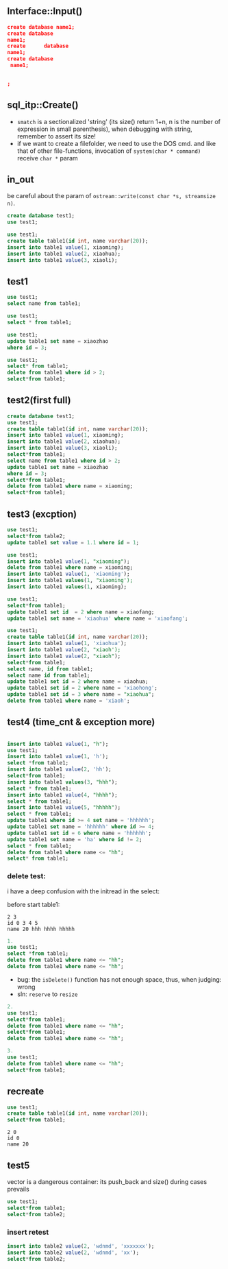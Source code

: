 ## Interface::Input()
```json
create database name1;
create database 
name1;
create      database
name1;
create database
 name1;


;
```

## sql_itp::Create()
- `smatch` is a sectionalized 'string' (its size() return 1+n, n is the number of expression in small parenthesis), when debugging with string, remember to assert its size!
- if we want to create a filefolder, we need to use the DOS cmd. and like that of other file-functions, invocation of `system(char * command)` receive `char *` param 


## in_out
be careful about the param of `ostream::write(const char *s, streamsize n)`.

```sql
create database test1;
use test1;

use test1;
create table table1(id int, name varchar(20));
insert into table1 value(1, xiaoming);
insert into table1 value(2, xiaohua);
insert into table1 value(3, xiaoli);
```

## test1
```sql
use test1;
select name from table1;

use test1;
select * from table1;

use test1;
update table1 set name = xiaozhao
where id = 3;

use test1;
select* from table1;
delete from table1 where id > 2;
select*from table1;
```

## test2(first full)
```sql
create database test1;
use test1;
create table table1(id int, name varchar(20));
insert into table1 value(1, xiaoming);
insert into table1 value(2, xiaohua);
insert into table1 value(3, xiaoli);
select*from table1;
select name from table1 where id > 2;
update table1 set name = xiaozhao
where id = 3;
select*from table1;
delete from table1 where name = xiaoming;
select*from table1;
```

## test3 (excption)
```sql
use test1;
select*from table2;
update table1 set value = 1.1 where id = 1;
```

```sql
use test1;
insert into table1 value(1, "xiaoming");
delete from table1 where name = xiaoming;
insert into table1 value(1, 'xiaoming');
insert into table1 values(1, "xiaoming');
insert into table1 values(1, xiaoming);
```

```sql
use test1;
select*from table1;
update table1 set id  = 2 where name = xiaofang;
update table1 set name = 'xiaohua' where name = 'xiaofang';
```

```sql
use test1;
create table table1(id int, name varchar(20));
insert into table1 value(1, 'xiaohua');
insert into table1 value(2, "xiaoh');
insert into table1 value(2, "xiaoh");
select*from table1;
select name, id from table1;
select name id from table1;
update table1 set id = 2 where name = xiaohua;
update table1 set id = 2 where name = 'xiaohong';
update table1 set id = 3 where name = "xiaohua";
delete from table1 where name = 'xiaoh';
```

## test4 (time_cnt & exception more)
```sql

insert into table1 value(1, "h");
use test1;
insert into table1 value(1, 'h');
select *from table1;
insert into table1 value(2, 'hh');
select*from table1;
insert into table1 values(3, "hhh");
select * from table1;
insert into table1 value(4, "hhhh");
select * from table1;
insert into table1 value(5, "hhhhh");
select * from table1;
update table1 where id >= 4 set name = 'hhhhhh';
update table1 set name = 'hhhhhh' where id >= 4;
update table1 set id = 6 where name = 'hhhhhh';
update table1 set name = 'ha' where id != 2;
select * from table1;
delete from table1 where name <= "hh";
select* from table1;

```

### delete test:
i have a deep confusion with the initread in the select:

before start table1:
```
2 3
id 0 3 4 5 
name 20 hhh hhhh hhhhh
```

```sql
1. 
use test1;
select *from table1;
delete from table1 where name <= "hh";
delete from table1 where name <= "hh";
```
- bug: the `isDelete()` function has not enough space, thus, when judging: wrong
- sln: `reserve` to `resize`

```sql
2.
use test1;
select*from table1;
delete from table1 where name <= "hh";
select*from table1;
delete from table1 where name <= "hh";

3.
use test1;
delete from table1 where name <= "hh";
select*from table1;

```


## recreate
```sql
use test1;
create table table1(id int, name varchar(20));
select*from table1;
```
```
2 0
id 0
name 20
```

## test5
vector is a dangerous container: its push_back and size() during cases prevails
```sql
use test1;
select*from table1;
select*from table2;
```
### insert retest
```sql
insert into table2 value(2, 'wdnmd', 'xxxxxxx');
insert into table2 value(2, 'wdnmd', 'xx');
select*from table2;
```
